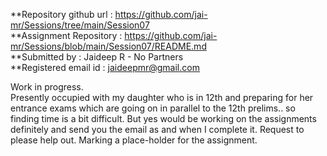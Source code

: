 **Repository github url : https://github.com/jai-mr/Sessions/tree/main/Session07 <br/>
**Assignment Repository : https://github.com/jai-mr/Sessions/blob/main/Session07/README.md <br/>
**Submitted by : Jaideep R - No Partners<br/>
**Registered email id : jaideepmr@gmail.com<br/>

Work in progress.  
Presently occupied with my daughter who is in 12th and preparing for her entrance exams which are going on in parallel to the 12th prelims.. so finding time is a bit difficult. But yes would be working on the assignments definitely and send you the email as and when I complete it. Request to please help out. 
Marking a place-holder for the assignment.

